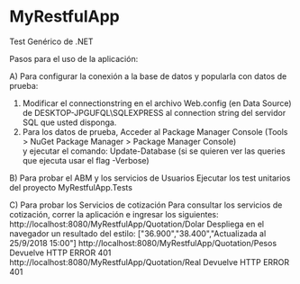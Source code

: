# MyRestfulApp
Test Genérico de .NET

Pasos para el uso de la aplicación:

A) Para configurar la conexión a la base de datos y popularla con datos de prueba:
1. Modificar el connectionstring en el archivo Web.config (en Data Source) 
   de DESKTOP-JPGUFQL\SQLEXPRESS al connection string del servidor SQL que usted disponga.
2. Para los datos de prueba, Acceder al Package Manager Console (Tools > NuGet Package Manager > Package Manager Console)  
   y ejecutar el comando: Update-Database (si se quieren ver las queries que ejecuta usar el flag -Verbose)

B) Para probar el ABM y los servicios de Usuarios
   Ejecutar los test unitarios del proyecto MyRestfulApp.Tests

C) Para probar los Servicios de cotización
Para consultar los servicios de cotización, correr la aplicación e ingresar los siguientes:
http://localhost:8080/MyRestfulApp/Quotation/Dolar
Despliega en el navegador un resultado del estilo: ["36.900","38.400","Actualizada al 25/9/2018 15:00"]
http://localhost:8080/MyRestfulApp/Quotation/Pesos
Devuelve HTTP ERROR 401
http://localhost:8080/MyRestfulApp/Quotation/Real
Devuelve HTTP ERROR 401
